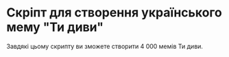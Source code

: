 # Скріпт для створення українського мему "Ти диви"
Завдякі цьому скрипту ви зможете створити 4 000 мемів Ти диви.
